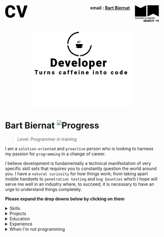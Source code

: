 <h1><a name="cv"><img align="left" src="./Images/cv.png" height="45"></a><a href="https://makers.tech/"><img align="right" src="./Images/makers.png" width="80"/></a></h1>
    
<h4 align="right">email&nbsp;:&nbsp;<a href="mailto:biernat.bart@gmail.com">Bart Biernat</a>&nbsp;&nbsp;&nbsp;&nbsp;&nbsp;</h4>
<br><br>
<p align="center" ><a name="journey"><img src="./Images/logo.png"/></a></p>

# Bart Biernat ![Progress](https://camo.githubusercontent.com/e05533c5c1439f745a4c9a7f11edf976a07ff303/68747470733a2f2f696d672e736869656c64732e696f2f62616467652f7265616479253230666f722d686972652d627269676874677265656e2e737667)  


> Level: Programmer in training

I am a `solution-oriented` and `proactive` person who is looking to harness my passion for `programming` in a change of career.

I believe development is fundamentally a technical manifestation of very specific skill sets that requires you to constantly question the world around you. I have a `natural curiosity` for how things work; from taking apart mobile handsets to `penetration testing` and `bug bounties` which I hope will serve me well in an industry where, to succeed, it is necessary to have an urge to understand things completely.

**Please expand the drop downs below by clicking on them**

<details><summary>Skills</summary>
<p>


| ![Github](Images/github1.png)<br>GitHub | ![Ruby](Images/ruby.png)<br>Ruby | ![Javascript](Images/js.png)<br>JavaScript |
| :---: | :---: | :---: |
| Git command line, Markdown, Repo collaboration, Merge conflicts, Work flows (branching) | Gems, Rails, Sinatra, Rspec, Capybara | Vanilla, React.js, jquery, Node.js |

<br>

| ![Blockchain](Images/bitcoin.png)<br>Blockchain technology | ![sheild](Images/shield.png)<br>Cyber security | ![Leadership](Images/lead.png)<br>Leadership |
| :---: | :---: | :---: |
| A blockchain is a growing list of records, called blocks, which are linked using cryptography. It is considered by many as the future of currency | The protection of computer systems from theft or damage to their hardware, software or electronic data, as well as from disruption or misdirection of the services they provide. | Leadership is both a research area and a practical skill encompassing the ability of an individual or organisation to "lead" or guide other individuals, teams, or entire organisations. |
| Built and utilized multiple <br>mining rigs from scratch,<br> Traded in crypto currency<br>([Cryptopia](https://www.cryptopia.co.nz/), [Binance](https://www.binance.com/en), [Coinbase](https://www.coinbase.com/)),<br> Blockchain Architecture,<br> Data Structures,<br>Cryptography | Pen testing;<br>Metsploit, Nmap, Wireshark, Burpsuite, <br>Privacy;<br>Tor, VPNs, Breach Alarm<br>Operating systems;<br>Backtrack, ParrotOS | I successfully helped in the opening<br> of 3 restaurants. Selecting, training<br> and leading the team was integral to the<br> running of the business. 

<br>

</p>
</details>

<details><summary>Projects</summary>
<p>


| Link | Summary | Technologies used | Status |
| :---: | :---: | :---: | :---: |
| [10monkeys](https://github.com/fo0s/10monkeys) | My interpretation of the [Infinite monkey theorem](https://en.wikipedia.org/wiki/Infinite_monkey_theorem). A user loads in a set of words (poem, book, novel, series of books). On completion, the application then starts its cycle by randomly generating a string of letters for possible websites. If a hit is found, all the words are scraped off the site and compared to the inputted list. The cycle continues until every word has been fulfilled. | **Hardware:** [Raspberry pi](https://www.raspberrypi.org/) <br><br> **Software:** Ruby, Google API (database), Sinatra | [![forthebadge](https://forthebadge.com/images/badges/built-with-love.svg)](https://forthebadge.com)<br> ![Progress](http://progressed.io/bar/85?title=done)<br> [![Coverage Status](https://coveralls.io/repos/github/fo0s/10monkeys/badge.svg?branch=master)](https://coveralls.io/github/fo0s/10monkeys?branch=master)<br>[![Build Status](https://travis-ci.org/fo0s/10monkeys.svg?branch=master)](https://travis-ci.org/fo0s/10monkeys) |
| [Acebook :: Roku](https://github.com/fo0s/acebook-roku) | A team project aimed to make a Facebook clone. We wanted to give it a MySpace feel with Facebook's functionality. | Ruby, Rails, CSS, AWS Elastic Beanstalk | [![Build Status](https://travis-ci.org/samanthaixer/acebook-roku.svg?branch=master)](https://travis-ci.org/samanthaixer/acebook-roku)<br>[![Coverage Status](https://coveralls.io/repos/github/samanthaixer/acebook-roku/badge.svg?branch=master&kill_cache=1)](https://coveralls.io/github/samanthaixer/acebook-roku?branch=master&kill_cache=1)<br>![Progress](http://progressed.io/bar/60?title=done) |
| [ReciPeeps](https://github.com/fo0s/ReciPeeps) |  Makers final project. As a team, we were tasked with making a personal development application. We came up with Recipeeps, a social place where people can post recipes, have them voted up by popularity and eventually build up their own personal cookbook that can be printed and sent as a physical object. | Ruby, Rails, CSS, Heroku, Javascript, Travis | [![Build Status](https://travis-ci.org/harrygalliano/ReciPeeps.svg?branch=master)](https://travis-ci.org/harrygalliano/ReciPeeps)<br>[![Coverage Status](https://coveralls.io/repos/github/harrygalliano/ReciPeeps/badge.svg?branch=master&kill_cache=1)](https://coveralls.io/repos/github/harrygalliano/ReciPeeps?branch=master&kill_cache=1)<br>![Progress](http://progressed.io/bar/95?title=done) |
| [Algorithm Complexity](https://github.com/fo0s/AlgorithmComplexity ) | My personal playground to replicate and understand how methods are build and tweaked to get the best possible result. | Ruby, Google API, [Time complexity theories](https://en.wikipedia.org/wiki/Time_complexity) | [![forthebadge](https://forthebadge.com/images/badges/made-with-ruby.svg)](https://forthebadge.com)<br>![Ongoing](https://img.shields.io/badge/Status-Ongoing-orange.svg) |

</p>
</details>

<details><summary>Education</summary>
<p>


### Makers Academy (February 2019 - Present)

> Makers Academy is a 12-week computer programming boot camp in London. 
> It was founded by Rob Johnson and Evgeny Shadchnev in December 2012
> and is designed to turn people with no knowledge of web development 
> into job-ready junior developers in 12 weeks.

- Learning to learn fast: Be it with programming languages, methodologies or effective collaborations (TDD/BDD, OOP)
- Problem solving: Individually, as a pair or as a group. Encouraging feedback and sharing learnings
- Agile and XP values, scrum methodology, pair programming. Respecting my pair partners/team mates, having the courage to give feedback. To communicate and keep things simple keeps the team efficient.

- Technologies learnt; 
    -Ruby 
    -Rails 
    -RSpec 
    -Sinatra 
    -Capybara 
    -Selenium 
    -JavaScript 
    -Jasmine 
    -Cypress 
    -PostgreSQL


### edX - Online University level courses (2017 - 2018)

> The Massachusetts Institute of Technology and Harvard University created edX
> in May 2012. edX is a massive open online course (MOOC) provider. It hosts
> online university-level courses in a wide range of disciplines to a
> worldwide student body.

##### MIT - Introduction to Computer Science and Programming using Python
- Simple `algorithms`, `testing` and `debugging`
- Introduction to algorithmic complexity
- `Data structures`

##### RIT - Cyber Security Risk Management
- Information security risk management framework and methodologies
- Identifying and modeling information `security` risks
- Qualitative and quantitative risk assessment methods
- Articulating information security risks as business consequences

##### RIT - Cyber Security Fundamentals
- `Network` and system administration fundamentals
- Information assurance fundamentals such as confidentiality,
  integrity and availability, etc.
- Basic `cryptography` concepts

##### RIT - Network Security
- Examined the various areas of `network security` including
  intrusion detection, evidence collection and defence against
  cyber attacks
- Examined the resources available to both intruders and data
  network administrators to see their effects.

##### RIT - Cyber Security Capstone
- A platform designed to practice and implement lessons learnt
  in the previous Cyber Security courses.

### Udemy - Online courses (2017 - 2018)
> Udemy.com is an online learning platform. It is aimed at professional adults.
> No Udemy courses are currently credentialed for college credit;
> students take courses largely as a means of improving job-related skills.

##### Blockchain Essentials
- Bitcoin concept, Blockchain concept, Mining, Keys,
  Transactions, Cryptography, Digital Signature, Hashing and Encoding

##### The complete ruby on rails developer course
- A full introduction to `Ruby` followed by `Ruby on Rails`

##### The complete javascript course
- `Javascript` fundamentals from `ES5` to `ES7`. Touching on `CSS` and `HTML`

</p>
</details>

<details><summary>Experience</summary>
<p>


#### Cryptocurrency trader

> May, 2017 — Present

Trading between Bitcoin and alternative currencies.

- Built and managed multiple mining rigs.  
- Exploring the potential of Blockchain technology.

#### La Bonne Bouffe

> Nov, 2016 — Apr, 2017

Brought in to assist with new restaurant launch

- Created and costed menus.  
- Established relationships with suppliers  
- Hired & trained staff  
- Responsible for implementing all health and safety standards  
- Set up the POS system, costing and inventory systems.

#### Claire’s Chefs

> Apr, 2014 — Oct, 2016

Specialized in catering for ViP private events and for premium fashion clients.

#### The Savoy Hotel

> Oct, 2011 — Nov, 2013

Worked in private events, ranging from intimate dining to 600+ banquets

- Managed a team of 12 chefs  
- Responsible for creating daily prep schedules  
- Coordinating events with pastry, front of house, HR and hotel management.

</p>
</details>

<details><summary>When I'm not programming</summary>
<p>

I frequently attend lectures and conferences to keep up to date with the fast paced changes in technology.

I also have a fascination with all things fermentation. A plethora of bubbling jars
in my kitchen eventually turn into breads, pickles or wines. When I’m not
playing food scientist or in front of the computer, I’m out running,
skateboarding, climbing or taking something apart to see how it works.

</p>
</details>

<!-- **A web version of this CV can be found** [HERE](https://fo0s.github.io/)
https://en.wikipedia.org/wiki/Time_complexity -->